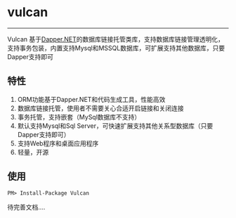 # vulcan

---

Vulcan 基于[Dapper.NET][1]的数据库链接托管类库，支持数据库链接管理透明化，支持事务包装，内置支持Mysql和MSSQL数据库，可扩展支持其他数据库，只要Dapper支持即可

## 特性

1. ORM功能基于Dapper.NET和代码生成工具，性能高效
2. 数据库链接托管，使用者不需要关心合适开启链接和关闭连接
3. 事务托管，支持嵌套（MySql数据库不支持）
4. 默认支持Mysql和Sql Server，可快速扩展支持其他关系型数据库（只要Dapper支持即可）
5. 支持Web程序和桌面应用程序
6. 轻量，开源


## 使用

```
PM> Install-Package Vulcan
```


待完善文档....


  [1]: https://github.com/StackExchange/dapper-dot-net